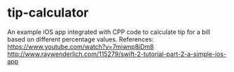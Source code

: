 # tip-calculator
An example iOS app integrated with CPP code to calculate tip for a bill based on different percentage values.
References: 
https://www.youtube.com/watch?v=7miwnp8iDm8
http://www.raywenderlich.com/115279/swift-2-tutorial-part-2-a-simple-ios-app
